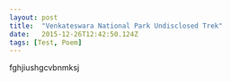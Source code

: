 ```yaml
---
layout: post 
title:  "Venkateswara National Park Undisclosed Trek" 
date:   2015-12-26T12:42:50.124Z 
tags: [Test, Poem] 
---
```


fghjiushgcvbnmksj